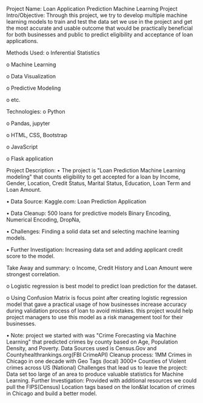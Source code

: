 Project Name: Loan Application Prediction Machine Learning
Project Intro/Objective: 
Through this project, we try to develop multiple machine learning models to train and test the data set we use in the project and get the most accurate and usable outcome that would be practically beneficial for both businesses and public to predict eligibility and acceptance of loan applications.

Methods Used: 
o	Inferential Statistics

o	Machine Learning 


o	Data Visualization 

o	Predictive Modeling 


o	etc.

Technologies: 
o	Python 

o	Pandas, jupyter 


o	HTML, CSS, Bootstrap

o	 JavaScript


o	 Flask application

Project Description: 
•	The project is "Loan Prediction Machine Learning modeling" that counts eligibility to get accepted for a loan by Income, Gender, Location, Credit Status, Marital Status, Education, Loan Term and Loan Amount. 

•	Data Source: Kaggle.com: Loan Prediction Application 


•	Data Cleanup: 500 loans for predictive models Binary Encoding, Numerical Encoding, DropNa, 

•	Challenges: Finding a solid data set and selecting machine learning models. 


•	Further Investigation: Increasing data set and adding applicant credit score to the model.


Take Away and summary: 
o	Income, Credit History and Loan Amount were strongest correlation. 

o	Logistic regression is best model to predict loan prediction for the dataset. 


o	Using Confusion Matrix is focus point after creating logistic regression model that gave a practical usage of how businesses increase accuracy during validation process of loan to avoid mistakes. this project would help project managers to use this model as a risk management tool for their businesses.

•	Note: project we started with was "Crime Forecasting via Machine Learning" that predicted crimes by county based on Age, Population Density, and Poverty. Data Sources used is Census.Gov and Countyhealthrankings.org(FBI CrimeAPI) Cleanup process: 1MM Crimes in Chicago in one decade with Geo Tags (local) 3000+ Counties of Violent crimes across US (National) Challenges that lead us to leave the project: Data set too large of an area to produce valuable statistics for Machine Learning. Further Investigation: Provided with additional resources we could pull the FIPS(Census) Location tags based on the lon&lat location of crimes in Chicago and build a better model.

